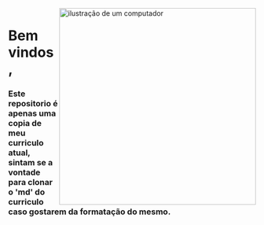 <img src="https://joshuapenalba.files.wordpress.com/2014/12/github-icon.png" alt="ilustração de um computador" min-width="400px" max-width="400px" width="400px" align="right">

# Bem vindos,

### Este repositorio é apenas uma copia de meu curriculo atual, sintam se a vontade para clonar o 'md' do curriculo caso gostarem da formatação do mesmo.
